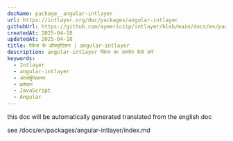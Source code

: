 ```yaml
---
docName: package__angular-intlayer
url: https://intlayer.org/doc/packages/angular-intlayer
githubUrl: https://github.com/aymericzip/intlayer/blob/main/docs/en/packages/angular-intlayer/index.md
createdAt: 2025-04-18
updatedAt: 2025-04-18
title: पैकेज के डॉक्यूमेंटेशन | angular-intlayer
description: angular-intlayer पैकेज का उपयोग कैसे करें
keywords:
  - Intlayer
  - angular-intlayer
  - अंतर्राष्ट्रीयकरण
  - प्रलेखन
  - JavaScript
  - Angular
---
```


this doc will be automatically generated translated from the english doc

see /docs/en/packages/angular-intlayer/index.md
